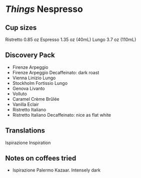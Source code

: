 # *Things* Nespresso

## Cup sizes
Ristretto 0.85 oz
Espresso  1.35 oz (40mL)
Lungo     3.7 oz (110mL)

## Discovery Pack
- Firenze Arpeggio
- Firenze Arpeggio Decaffeinato: dark roast
- Vienna Linizio Lungo
- Stockholm Fortissio Lungo
- Genova Livanto
- Volluto
- Caramel Crème Brûlée
- Vanilla Eclair
- Ristretto Italiano
- Ristretto Italiano Decaffeinato: nice as flat white

## Translations
Ispirazione     Inspiration

## Notes on coffees tried
* Ispirazione Palermo Kazaar. Intensely dark
